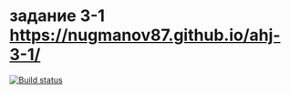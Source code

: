 # задание 3-1 https://nugmanov87.github.io/ahj-3-1/

[![Build status](https://ci.appveyor.com/api/projects/status/q9i77ma0sn8uw85u?svg=true)](https://ci.appveyor.com/project/nugmanov87/ahj-3-1)

